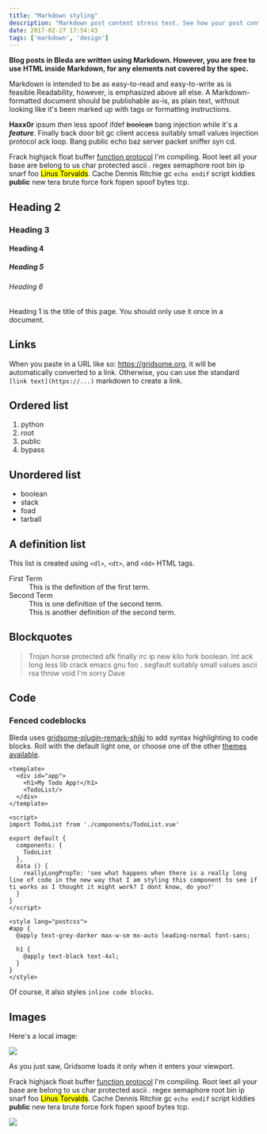 ```yaml
---
title: "Markdown styling"
description: "Markdown post content stress test. See how your post content is being styled with Tailwind CSS."
date: 2017-02-27 17:54:43
tags: ['markdown', 'design']
---
```


**Blog posts in Bleda are written using Markdown. However, you are free to use HTML inside Markdown, for any elements not covered by the spec.**

Markdown is intended to be as easy-to-read and easy-to-write as is feasible.Readability, however, is emphasized above all else. A Markdown-formatted document should be publishable as-is, as plain text, without looking like it's been marked up with tags or formatting instructions.

**Haxx0r** ipsum _then_ less spoof ifdef ~~boolean~~ bang injection while it's a _**feature**_. Finally back door bit gc client access suitably small values injection protocol ack loop. Bang public echo baz server packet sniffer syn cd.

Frack highjack float buffer [function protocol](https://gridsome.org) I'm compiling. Root leet all your base are belong to us char protected ascii *.* regex semaphore root bin ip snarf foo <mark>Linus Torvalds</mark>. Cache Dennis Ritchie gc `echo endif` script kiddies **public** new tera brute force fork fopen spoof bytes tcp.

## Heading 2
### Heading 3
#### Heading 4
##### Heading 5
###### Heading 6

Heading 1 is the title of this page. You should only use it once in a document.

## Links

When you paste in a URL like so: https://gridsome.org, it will be automatically converted to a link. Otherwise, you can use the standard `[link text](https://...)` markdown to create a link.

## Ordered list

1. python
2. root
3. public
4. bypass

## Unordered list

- boolean
- stack
- foad
- tarball

## A definition list

This list is created using `<dl>`, `<dt>`, and `<dd>` HTML tags.

<dl>
  <dt>First Term</dt>
  <dd>This is the definition of the first term.</dd>
  <dt>Second Term</dt>
  <dd>This is one definition of the second term. </dd>
  <dd>This is another definition of the second term.</dd>
</dl>

## Blockquotes

> Trojan horse protected afk finally irc ip new kilo fork boolean. Int ack long less lib crack emacs gnu foo *.* segfault suitably small values ascii rsa throw void I'm sorry Dave

## Code

### Fenced codeblocks

Bleda uses [gridsome-plugin-remark-shiki](https://github.com/EldoranDev/gridsome-plugin-remark-shiki) to add syntax highlighting to code blocks. Roll with the default light one, or choose one of the other [themes available](https://github.com/octref/shiki/tree/master/packages/themes).

```vue
<template>
  <div id="app">
    <h1>My Todo App!</h1>
    <TodoList/>
  </div>
</template>

<script>
import TodoList from './components/TodoList.vue'

export default {
  components: {
    TodoList
  },
  data () {
    reallyLongPropTo: 'see what happens when there is a really long line of code in the new way that I am styling this component to see if ti works as I thought it might work? I dont know, do you?'
  }
}
</script>

<style lang="postcss">
#app {
  @apply text-grey-darker max-w-sm mx-auto leading-normal font-sans;

  h1 {
    @apply text-black text-4xl;
  }
}
</style>
```

Of course, it also styles `inline code blocks`.

## Images

Here's a local image:

<img src="/test-photo.jpg#splash">

As you just saw, Gridsome loads it only when it enters your viewport.

Frack highjack float buffer [function protocol](https://gridsome.org) I'm compiling. Root leet all your base are belong to us char protected ascii *.* regex semaphore root bin ip snarf foo <mark>Linus Torvalds</mark>. Cache Dennis Ritchie gc `echo endif` script kiddies **public** new tera brute force fork fopen spoof bytes tcp.

<img src="/test-more.jpg">


